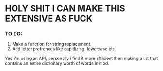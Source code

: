 # HOLY SHIT I CAN MAKE THIS EXTENSIVE AS FUCK

### TO DO:
1. Make a function for string replacement.
2. Add letter prefrences like capitlizing, lowercase etc.

Yes i'm using an API, personally i find it more efficient then making a list that contains an entire dictionary worth of words in it xd.
